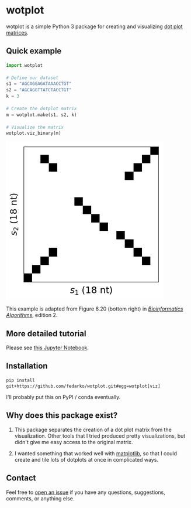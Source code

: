 # wotplot

wotplot is a simple Python 3 package for creating and visualizing
[dot plot matrices](https://en.wikipedia.org/wiki/Dot_plot_(bioinformatics)).

## Quick example

```python
import wotplot

# Define our dataset
s1 = "AGCAGGAGATAAACCTGT"
s2 = "AGCAGGTTATCTACCTGT"
k = 3

# Create the dotplot matrix
m = wotplot.make(s1, s2, k)

# Visualize the matrix
wotplot.viz_binary(m)
```

![Output dotplot from the above example](https://github.com/fedarko/wotplot/raw/main/docs/example_dotplot.png)

This example is adapted from Figure 6.20 (bottom right) in
[_Bioinformatics Algorithms_](https://www.bioinformaticsalgorithms.org), edition 2.

## More detailed tutorial

Please see [this Jupyter Notebook](https://nbviewer.org/github/fedarko/wotplot/blob/main/docs/Tutorial.ipynb).

## Installation

```
pip install git+https://github.com/fedarko/wotplot.git#egg=wotplot[viz]
```

I'll probably put this on PyPI / conda eventually.

## Why does this package exist?

1. This package separates the creation of a dot plot matrix from the visualization. Other tools that I tried produced pretty visualizations, but didn't give me easy access to the original matrix.

2. I wanted something that worked well with [matplotlib](https://matplotlib.org), so that I could create and tile lots of dotplots at once in complicated ways.

## Contact

Feel free to [open an issue](https://github.com/fedarko/wotplot/issues) if you
have any questions, suggestions, comments, or anything else.
